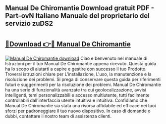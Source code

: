 ## Manual De Chiromantie Download gratuit PDF - Part-ovN Italiano Manuale del proprietario del servizio zuDS2

# <h2><a href="http://dfbntrf.blite.top/?on=Manual+De+Chiromantie">🔗Download 👉🔴 Manual De Chiromantie</a></h2>

[![Manual De Chiromantie download](https://i.imgur.com/lujVjoI.png)](http://dfbntrf.blite.top/?on=Manual+De+Chiromantie)
Ciao e benvenuto nel manuale di Istruzioni per il tuo Manual De Chiromantie appena ricevuto. Questa guida ha lo scopo di aiutarti a capire e gestire con successo il tuo Prodotto. Troverai istruzioni chiare per L'installazione, L'uso, la manutenzione e la risoluzione dei problemi. Si prega di conservare questa guida per riferimenti futuri e suggerimenti per la risoluzione dei problemi. Manual De Chiromantie ha una serie di funzionalità avanzate tra cui geolocalizzazione, avvisi intelligenti, temi personalizzabili e accesso multiutente, tutti facilmente controllabili dall'interfaccia utente intuitiva e intuitiva. Confidiamo che Manual De Chiromantie sia stata una risorsa affidabile ed efficace nei tuoi sforzi per padroneggiare il tuo nuovo dispositivo. In caso di domande o dubbi, contattare il nostro team di assistenza clienti.
